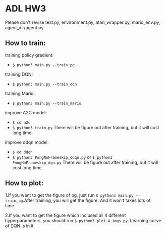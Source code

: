 # ADL HW3
Please don't revise test.py, environment.py,  atari_wrapper.py, mario_env.py, agent_dir/agent.py

## How to train:
training policy gradient:
* `$ python3 main.py --train_pg`

training DQN:
* `$ python3 main.py --train_dqn`

training Mario:
* `$ python3 main.py --train_mario`

improve A2C model:
* `$ cd a2c`
* `$ python3 train.py`
There will be figure out after training, but it will cost long time.

improve ddqn model:
* `$ cd ddqn`
* `$ python3 PongNoFrameskip_ddqn.py` or `$ python3 PongNoFrameskip_dqn.py`
There will be figure out after training, but it will cost long time.

## How to plot:
1.If you want to get the figure of pg, just run `$ python3 main.py --train_pg`.After training, you will get the figure. And it won't takes lots of time.

2.If you want to get the figure which inclused all 4 different hyperparameters, you should run `$ python3 plot_4_imgs.py`. Learning curve of DQN is in it.


